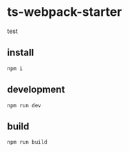 # ts-webpack-starter
test
## install
```
npm i
```

## development
```
npm run dev
```

## build
```
npm run build
```
